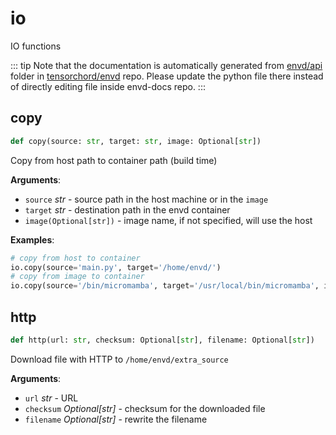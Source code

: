 # io

IO functions

::: tip
Note that the documentation is automatically generated from [envd/api](https://github.com/tensorchord/envd/tree/main/envd/api) folder
in [tensorchord/envd](https://github.com/tensorchord/envd/tree/main/envd/api) repo.
Please update the python file there instead of directly editing file inside envd-docs repo.
:::

## copy

```python
def copy(source: str, target: str, image: Optional[str])
```

Copy from host path to container path (build time)

**Arguments**:

- `source` _str_ - source path in the host machine or in the ``image``
- `target` _str_ - destination path in the envd container
- `image(Optional[str])` - image name, if not specified, will use the host
  

**Examples**:

```python
# copy from host to container
io.copy(source='main.py', target='/home/envd/')
# copy from image to container
io.copy(source='/bin/micromamba', target='/usr/local/bin/micromamba', image='mambaorg/micromamba:1.0.0')
```

## http

```python
def http(url: str, checksum: Optional[str], filename: Optional[str])
```

Download file with HTTP to `/home/envd/extra_source`

**Arguments**:

- `url` _str_ - URL
- `checksum` _Optional[str]_ - checksum for the downloaded file
- `filename` _Optional[str]_ - rewrite the filename

